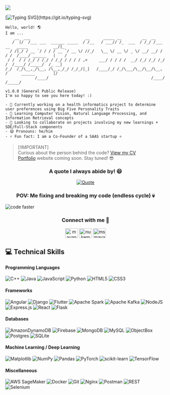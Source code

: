 ![](https://komarev.com/ghpvc/?username=msmayankshetty99&style=for-the-badge&color=red)

[![Typing SVG](https://readme-typing-svg.demolab.com?font=IBM+Plex+Mono&weight=500&pause=100&color=1AF700&vCenter=true&multiline=true&width=1100&height=80&lines=%3E+Initiating+system+bootup+sequence...+;%3E+Logging+in+to+%24USER...)](https://git.io/typing-svg)
```
Hello, world! 🌎
I am ...
    __  ___                        __      _____ __         __  __                               
   /  |/  /___ ___  ______ _____  / /__   / ___// /_  ___  / /_/ /___  __   _____           __/|_
  / /|_/ / __ `/ / / / __ `/ __ \/ //_/   \__ \/ __ \/ _ \/ __/ __/ / / /  /____/ ______   |    /
 / /  / / /_/ / /_/ / /_/ / / / / ,<     ___/ / / / /  __/ /_/ /_/ /_/ /  /____/ /_____/  /_ __| 
/_/  /_/\__,_/\__, /\__,_/_/ /_/_/|_|   /____/_/ /_/\___/\__/\__/\__, /      ______        |/    
             /____/                                             /____/      /_____/              

v1.0.0 (General Public Release)
I'm so happy to see you here today! :)

- 🔭 Currently working on a health informatics project to determine user preferences using Big Five Personality Traits
- 🌱 Learning Computer Vision, Natural Language Processing, and Information Retrieval concepts
- 👯 Looking to collaborate on projects involving my new learnings + SDE/Full-Stack components 
- 😄 Pronouns: he/him
- ⚡ Fun fact: I am a Co-Founder of a SAAS startup ⭐
```
>[!IMPORTANT]\
>Curious about the person behind the code? [View my CV](placeholder) <br>
>[Portfolio](placeholder) website coming soon. Stay tuned! 😎 <br>

<div align="center">

<h3 align="center">A quote I always abide by! 😆</h3>

[![Quote](https://quotes-github-readme.vercel.app/api?type=horizontal&theme=dracula&quote=Know+thyself%3F+If+I+knew+myself%2C+I%27d+run+away...++but+not+before+committing+my+code!&author=Johann+Wolfgang+von+Goethe+x+Mayank+Shetty&width=100%25&border=true)](https://github.com/piyushsuthar/github-readme-quotes)

</div>

<h3 align="center">POV: Me fixing and breaking my code (endless cycle) 💀</h3>

![code faster](https://github.com/user-attachments/assets/b677bed0-8e56-43a9-ba58-ad9565c8b61e)

<h3 align="center">Connect with me 🤗</h3>
<p align="center">
    <a href="https://linkedin.com/in/mayank-shetty" target="blank"><img align="center" src="https://raw.githubusercontent.com/rahuldkjain/github-profile-readme-generator/master/src/images/icons/Social/linked-in-alt.svg" alt="mayank-shetty" height="30" width="40" /></a>
    <a href="https://discord.gg/nukemup99" target="blank"><img align="center" src="https://raw.githubusercontent.com/rahuldkjain/github-profile-readme-generator/master/src/images/icons/Social/discord.svg" alt="nukemup99" height="30" width="40" /></a>
    <a href="https://www.leetcode.com/msmayankshetty99" target="blank"><img align="center" src="https://raw.githubusercontent.com/rahuldkjain/github-profile-readme-generator/master/src/images/icons/Social/leet-code.svg" alt="msmayankshetty99" height="30" width="40" /></a>
</p>

## 💻 Technical Skills

#### Programming Languages
![C++](https://img.shields.io/badge/c++-%2300599C.svg?style=for-the-badge&logo=c%2B%2B&logoColor=white) 
![Java](https://img.shields.io/badge/java-%23ED8B00.svg?style=for-the-badge&logo=openjdk&logoColor=white) 
![JavaScript](https://img.shields.io/badge/javascript-%23323330.svg?style=for-the-badge&logo=javascript&logoColor=%23F7DF1E) 
![Python](https://img.shields.io/badge/python-3670A0?style=for-the-badge&logo=python&logoColor=ffdd54) 
![HTML5](https://img.shields.io/badge/html5-%23E34F26.svg?style=for-the-badge&logo=html5&logoColor=white)
![CSS3](https://img.shields.io/badge/css3-%231572B6.svg?style=for-the-badge&logo=css3&logoColor=white) 

#### Frameworks
![Angular](https://img.shields.io/badge/angular-%23DD0031.svg?style=for-the-badge&logo=angular&logoColor=white) 
![Django](https://img.shields.io/badge/django-%23092E20.svg?style=for-the-badge&logo=django&logoColor=white) 
![Flutter](https://img.shields.io/badge/Flutter-%2302569B.svg?style=for-the-badge&logo=Flutter&logoColor=white) 
![Apache Spark](https://img.shields.io/badge/Apache%20Spark-FDEE21?style=for-the-badge&logo=apachespark&logoColor=black) 
![Apache Kafka](https://img.shields.io/badge/Apache%20Kafka-000?style=for-the-badge&logo=apachekafka)
![NodeJS](https://img.shields.io/badge/node.js-6DA55F?style=for-the-badge&logo=node.js&logoColor=white) 
![Express.js](https://img.shields.io/badge/express.js-%23404d59.svg?style=for-the-badge&logo=express&logoColor=%2361DAFB) 
![React](https://img.shields.io/badge/react-%2320232a.svg?style=for-the-badge&logo=react&logoColor=%2361DAFB) 
![Flask](https://img.shields.io/badge/flask-%23000.svg?style=for-the-badge&logo=flask&logoColor=white)

#### Databases
![AmazonDynamoDB](https://img.shields.io/badge/Amazon%20DynamoDB-4053D6?style=for-the-badge&logo=Amazon%20DynamoDB&logoColor=white) 
![Firebase](https://img.shields.io/badge/firebase-a08021?style=for-the-badge&logo=firebase&logoColor=ffcd34) 
![MongoDB](https://img.shields.io/badge/MongoDB-%234ea94b.svg?style=for-the-badge&logo=mongodb&logoColor=white) 
![MySQL](https://img.shields.io/badge/mysql-4479A1.svg?style=for-the-badge&logo=mysql&logoColor=white) 
![ObjectBox](https://img.shields.io/badge/Objectbox-20B2AA?style=for-the-badge)
![Postgres](https://img.shields.io/badge/postgres-%23316192.svg?style=for-the-badge&logo=postgresql&logoColor=white) 
![SQLite](https://img.shields.io/badge/sqlite-%2307405e.svg?style=for-the-badge&logo=sqlite&logoColor=white) 

#### Machine Learning / Deep Learning
![Matplotlib](https://img.shields.io/badge/Matplotlib-%23ffffff.svg?style=for-the-badge&logo=Matplotlib&logoColor=black) 
![NumPy](https://img.shields.io/badge/numpy-%23013243.svg?style=for-the-badge&logo=numpy&logoColor=white) 
![Pandas](https://img.shields.io/badge/pandas-%23150458.svg?style=for-the-badge&logo=pandas&logoColor=white) 
![PyTorch](https://img.shields.io/badge/PyTorch-%23EE4C2C.svg?style=for-the-badge&logo=PyTorch&logoColor=white) 
![scikit-learn](https://img.shields.io/badge/scikit--learn-%23F7931E.svg?style=for-the-badge&logo=scikit-learn&logoColor=white) 
![TensorFlow](https://img.shields.io/badge/TensorFlow-%23FF6F00.svg?style=for-the-badge&logo=TensorFlow&logoColor=white)

#### Miscellaneous
![AWS SageMaker](https://img.shields.io/badge/AWS-SageMaker-%23FF9900.svg?style=for-the-badge&logo=amazon-aws&logoColor=white)
![Docker](https://img.shields.io/badge/docker-%232496ED.svg?style=for-the-badge&logo=docker&logoColor=white)
![Git](https://img.shields.io/badge/git-%23F05033.svg?style=for-the-badge&logo=git&logoColor=white)
![Nginx](https://img.shields.io/badge/nginx-%23009639.svg?style=for-the-badge&logo=nginx&logoColor=white)
![Postman](https://img.shields.io/badge/postman-%23FF6C37.svg?style=for-the-badge&logo=postman&logoColor=white)
![REST](https://img.shields.io/badge/rest-%2320232a.svg?style=for-the-badge&logo=rest&logoColor=white)
![Selenium](https://img.shields.io/badge/selenium-%2343B02A.svg?style=for-the-badge&logo=selenium&logoColor=white)
